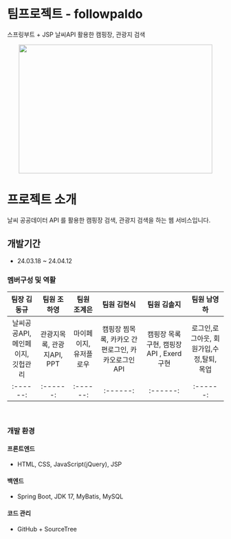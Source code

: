 <link rel="stylesheet" as="style" crossorigin href="https://cdn.jsdelivr.net/gh/orioncactus/pretendard@v1.3.9/dist/web/variable/pretendardvariable.min.css" />

# 팀프로젝트 - followpaldo
스프링부트 + JSP 날씨API 활용한 캠핑장, 관광지 검색
<br>
<p align="center"><img src="https://github.com/followpaldo/followpaldo_project/assets/151708233/333d689f-b45a-498f-9b56-4318beda2421" width="450" height="300"></p>




# 프로젝트 소개
날씨 공공데이터 API 를 활용한 캠핑장 검색, 관광지 검색을 하는 웹 서비스입니다.
<br>

## 개발기간 
* 24.03.18 ~ 24.04.12

### 멤버구성 및 역활

<div align="center">

| **팀장 김동규** | **팀원 조하영** | **팀원 조계은** | **팀원 김현식** | **팀원 김솔지** |  **팀원 남영하** | 
| :------: |  :------: | :------: | :------: | :------: | :------: |
| 날씨공공API,<br> 메인페이지, 깃헙관리|관광지목록, 관광지API, PPT|마이페이지, 유저플로우|캠핑장 찜목록, 카카오 간편로그인, 카카오로그인 API|캠핑장 목록구현, 캠핑장 API , Exerd 구현|로그인,로그아웃, 회원가입,수정,탈퇴, 목업|
| :------: |  :------: | :------: | :------: | :------: | :------: |
</div>
<br>

### 개발 환경

#### 프론트엔드
- HTML, CSS, JavaScript(jQuery), JSP
#### 백엔드
- Spring Boot, JDK 17, MyBatis, MySQL
#### 코드 관리
- GitHub + SourceTree

</div>
  
